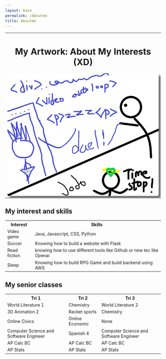 ```yaml
---
layout: base
permalink: /Aboutme
title: Aboutme
---
```


<table>
    <tr>
        <th>
            <h1>
                My Artwork: About My Interests  (XD)
            </h1>
            <img id="img" style="width: auto; height: auto; border-radius: 5px;
    box-shadow: 7px 7px 7px #666666;" src="images/aboutme.png" alt="aboutme">
        </th>
    </tr>
</table>

<h2>My interest and skills</h2>
<table>
    <tr>
        <th>Interest</th>
        <th>Skills</th>
    </tr>
    <tr>
        <td>Video game</td>
        <td>Java, Javascript, CSS, Python</td>
    </tr>
    <tr>
        <td>Soccer</td>
        <td>Knowing how to build a website with Flask</td>
    </tr>
    <tr>
        <td>Read fiction</td>
        <td>knowing how to use different tools like Github or new tec like Openai</td>
    </tr>
    <tr>
        <td>Sleep</td>
        <td>Knowing how to build RPG Game and build backend using AWS</td>
    </tr>
</table>

<h2>My senior classes</h2>
<table>
    <tr>
        <th>Tri 1</th>
        <th>Tri 2</th>
        <th>Tri 3</th>
    </tr>
    <tr>
        <td>World Literature 1</td>
        <td>Chemistry</td>
        <td>World Literature 2</td>
    </tr>
    <tr>
        <td>3D Animation 2</td>
        <td>Racket sports</td>
        <td>Chemistry</td>
    </tr>
    <tr>
        <td>Online Civics</td>
        <td>Online Economic</td>
        <td>None</td>
    </tr>
    <tr>
        <td>Computer Science and Software Engineer</td>
        <td>Spanish 4</td>
        <td>Computer Science and Software Engineer</td>
    </tr>
    <tr>
        <td>AP Calc BC</td>
        <td>AP Calc BC</td>
        <td>AP Calc BC</td>
    </tr>
    <tr>
        <td>AP Stats</td>
        <td>AP Stats</td>
        <td>AP Stats</td>
    </tr>
</table>